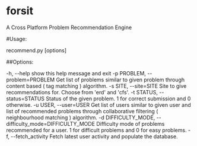 forsit
======

A Cross Platform Problem Recommendation Engine

#Usage:

recommend.py [options]

##Options:

  -h, --help            show this help message and exit
  -p PROBLEM, --problem=PROBLEM
                        Get list of problems similar to given problem through
                        content based ( tag matching ) algorithm.
  -s SITE, --site=SITE  Site to give recommendations for. Choose from 'erd'
                        and 'cfs'.
  -t STATUS, --status=STATUS
                        Status of the given problem. 1 for correct submission
                        and 0 otherwise.
  -u USER, --user=USER  Get list of users similar to given user and list of
                        recommended problems through collaborative filtering (
                        neighbourhood matching ) algorithm.
  -d DIFFICULTY_MODE, --difficulty_mode=DIFFICULTY_MODE
                        Difficulty mode of problems recommended for a user. 1
                        for difficult problems and 0 for easy problems.
  -f, --fetch_activity  Fetch latest user activity and populate the database.

